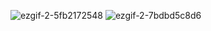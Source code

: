 ![ezgif-2-5fb2172548](https://user-images.githubusercontent.com/48720021/187582177-f8d1304b-3cb6-434f-bfc8-dad22173b006.gif)
![ezgif-2-7bdbd5c8d6](https://user-images.githubusercontent.com/48720021/187582190-d9bea236-f4b9-425b-92f2-6d4de01c6e28.gif)
